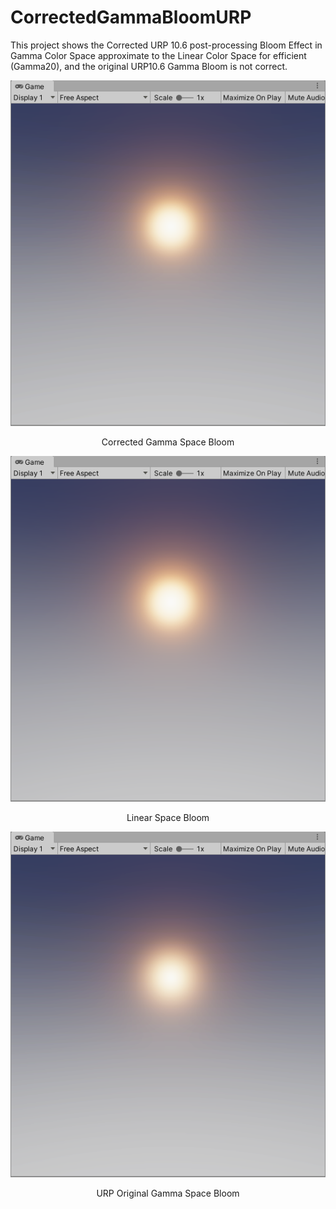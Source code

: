 # CorrectedGammaBloomURP

This project shows the Corrected URP 10.6 post-processing Bloom Effect in Gamma Color Space approximate to the Linear Color Space for efficient (Gamma20), and the original URP10.6 Gamma Bloom is not correct.

<p align="center">
  <img src="https://github.com/bearworks/CorrectedGammaBloomURP/blob/main/1.png">
</p>
<p align="center">Corrected Gamma Space Bloom</p>

<p align="center">
  <img src="https://github.com/bearworks/CorrectedGammaBloomURP/blob/main/2.png">
</p>
<p align="center">Linear Space Bloom</p>


<p align="center">
  <img src="https://github.com/bearworks/CorrectedGammaBloomURP/blob/main/3.png">
</p>
<p align="center">URP Original Gamma Space Bloom</p>
